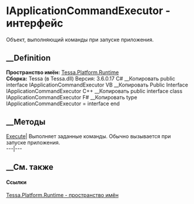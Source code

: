 # IApplicationCommandExecutor - интерфейс
Объект, выполняющий команды при запуске приложения.
## __Definition
 **Пространство имён:** [Tessa.Platform.Runtime](N_Tessa_Platform_Runtime.htm)  
 **Сборка:** Tessa (в Tessa.dll) Версия: 3.6.0.17
C# __Копировать
     public interface IApplicationCommandExecutor
VB __Копировать
     Public Interface IApplicationCommandExecutor
C++ __Копировать
     public interface class IApplicationCommandExecutor
F# __Копировать
     type IApplicationCommandExecutor = interface end
##  __Методы
[Execute](M_Tessa_Platform_Runtime_IApplicationCommandExecutor_Execute.htm)|
Выполняет заданные команды. Обычно вызывается при запуске приложения.  
---|---  
##  __См. также
#### Ссылки
[Tessa.Platform.Runtime - пространство имён](N_Tessa_Platform_Runtime.htm)
